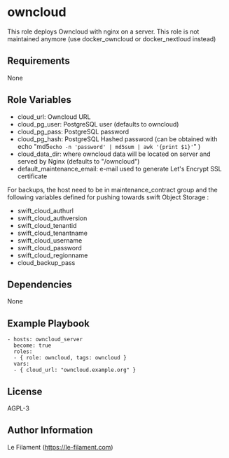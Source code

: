 owncloud
=========

This role deploys Owncloud with nginx on a server. This role is not maintained anymore (use docker_owncloud or docker_nextloud instead)

Requirements
------------

None

Role Variables
--------------
* cloud_url: Owncloud URL
* cloud_pg_user: PostgreSQL user (defaults to owncloud)
* cloud_pg_pass: PostgreSQL password
* cloud_pg_hash: PostgreSQL Hashed password (can be obtained with echo "md5`echo -n 'password' | md5sum | awk '{print $1}'`" )
* cloud_data_dir: where owncloud data will be located on server and served by Nginx (defaults to "/owncloud")
* default_maintenance_email: e-mail used to generate Let's Encrypt SSL certificate


For backups, the host need to be in maintenance_contract group and the following variables defined for pushing towards swift Object Storage  :
* swift_cloud_authurl
* swift_cloud_authversion
* swift_cloud_tenantid
* swift_cloud_tenantname
* swift_cloud_username
* swift_cloud_password
* swift_cloud_regionname
* cloud_backup_pass

Dependencies
------------

None

Example Playbook
----------------

    - hosts: owncloud_server
      become: true
      roles:
      - { role: owncloud, tags: owncloud }
      vars:
      - { cloud_url: "owncloud.example.org" }

License
-------

AGPL-3

Author Information
------------------

Le Filament (https://le-filament.com)
